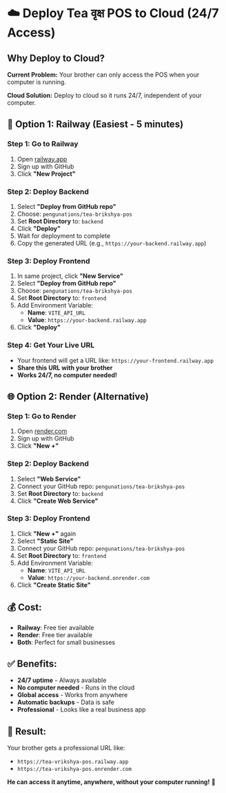# ☁️ Deploy Tea वृक्ष POS to Cloud (24/7 Access)

## Why Deploy to Cloud?

**Current Problem:** Your brother can only access the POS when your computer is running.

**Cloud Solution:** Deploy to cloud so it runs 24/7, independent of your computer.

## 🚀 **Option 1: Railway (Easiest - 5 minutes)**

### **Step 1: Go to Railway**
1. Open [railway.app](https://railway.app)
2. Sign up with GitHub
3. Click **"New Project"**

### **Step 2: Deploy Backend**
1. Select **"Deploy from GitHub repo"**
2. Choose: `pengunations/tea-brikshya-pos`
3. Set **Root Directory** to: `backend`
4. Click **"Deploy"**
5. Wait for deployment to complete
6. Copy the generated URL (e.g., `https://your-backend.railway.app`)

### **Step 3: Deploy Frontend**
1. In same project, click **"New Service"**
2. Select **"Deploy from GitHub repo"**
3. Choose: `pengunations/tea-brikshya-pos`
4. Set **Root Directory** to: `frontend`
5. Add Environment Variable:
   - **Name**: `VITE_API_URL`
   - **Value**: `https://your-backend.railway.app`
6. Click **"Deploy"**

### **Step 4: Get Your Live URL**
- Your frontend will get a URL like: `https://your-frontend.railway.app`
- **Share this URL with your brother**
- **Works 24/7, no computer needed!**

## 🌐 **Option 2: Render (Alternative)**

### **Step 1: Go to Render**
1. Open [render.com](https://render.com)
2. Sign up with GitHub
3. Click **"New +"**

### **Step 2: Deploy Backend**
1. Select **"Web Service"**
2. Connect your GitHub repo: `pengunations/tea-brikshya-pos`
3. Set **Root Directory** to: `backend`
4. Click **"Create Web Service"**

### **Step 3: Deploy Frontend**
1. Click **"New +"** again
2. Select **"Static Site"**
3. Connect your GitHub repo: `pengunations/tea-brikshya-pos`
4. Set **Root Directory** to: `frontend`
5. Add Environment Variable:
   - **Name**: `VITE_API_URL`
   - **Value**: `https://your-backend.onrender.com`
6. Click **"Create Static Site"**

## 💰 **Cost:**
- **Railway**: Free tier available
- **Render**: Free tier available
- **Both**: Perfect for small businesses

## ✅ **Benefits:**
- **24/7 uptime** - Always available
- **No computer needed** - Runs in the cloud
- **Global access** - Works from anywhere
- **Automatic backups** - Data is safe
- **Professional** - Looks like a real business app

## 🎯 **Result:**
Your brother gets a professional URL like:
- `https://tea-vrikshya-pos.railway.app`
- `https://tea-vrikshya-pos.onrender.com`

**He can access it anytime, anywhere, without your computer running!** 🌟 